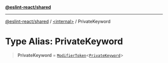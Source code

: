 [**@eslint-react/shared**](../../README.md)

***

[@eslint-react/shared](../../README.md) / [\<internal\>](../README.md) / PrivateKeyword

# Type Alias: PrivateKeyword

> **PrivateKeyword** = [`ModifierToken`](../interfaces/ModifierToken.md)\<[`PrivateKeyword`](../enumerations/SyntaxKind.md#privatekeyword)\>
